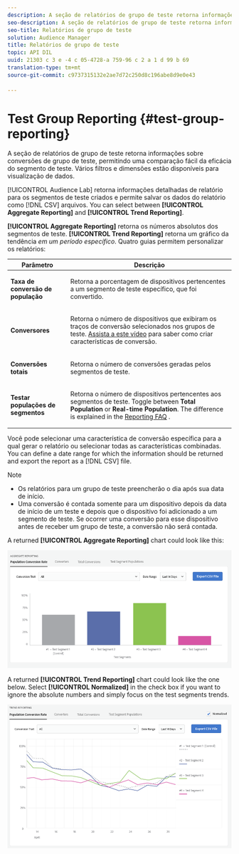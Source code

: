 ```yaml
---
description: A seção de relatórios de grupo de teste retorna informações sobre conversões de grupo de teste, permitindo uma comparação fácil da eficácia do segmento de teste. Vários filtros e dimensões estão disponíveis para visualização de dados.
seo-description: A seção de relatórios de grupo de teste retorna informações sobre conversões de grupo de teste, permitindo uma comparação fácil da eficácia do segmento de teste. Vários filtros e dimensões estão disponíveis para visualização de dados.
seo-title: Relatórios de grupo de teste
solution: Audience Manager
title: Relatórios de grupo de teste
topic: API DIL
uuid: 21303 c 3 e -4 c 05-4728-a 759-96 c 2 a 1 d 99 b 69
translation-type: tm+mt
source-git-commit: c9737315132e2ae7d72c250d8c196abe8d9e0e43

---
```



# Test Group Reporting {#test-group-reporting}

A seção de relatórios de grupo de teste retorna informações sobre conversões de grupo de teste, permitindo uma comparação fácil da eficácia do segmento de teste. Vários filtros e dimensões estão disponíveis para visualização de dados.

[!UICONTROL Audience Lab] retorna informações detalhadas de relatório para os segmentos de teste criados e permite salvar os dados do relatório como [!DNL CSV] arquivos. You can select between **[!UICONTROL Aggregate Reporting]** and **[!UICONTROL Trend Reporting]**.

**[!UICONTROL Aggregate Reporting]** retorna os números absolutos dos segmentos de teste. **[!UICONTROL Trend Reporting]** retorna um gráfico da tendência *em um período específico*. Quatro guias permitem personalizar os relatórios:

<table id="table_446384AE9A36408A9C570CB7DB72C3D6"> 
 <thead> 
  <tr> 
   <th colname="col1" class="entry"> Parâmetro </th> 
   <th colname="col2" class="entry"> Descrição </th> 
  </tr> 
 </thead>
 <tbody> 
  <tr> 
   <td colname="col1"> <p> <b><span class="uicontrol"> Taxa de conversão de população</span></b> </p> </td> 
   <td colname="col2"> <p>Retorna a porcentagem de dispositivos pertencentes a um segmento de teste específico, que foi convertido. </p> </td> 
  </tr> 
  <tr> 
   <td colname="col1"> <p> <b><span class="uicontrol"> Conversores</span></b> </p> </td> 
   <td colname="col2"> <p>Retorna o número de dispositivos que exibiram os traços de conversão selecionados nos grupos de teste. <a href="https://helpx.adobe.com/audience-manager/kt/using/creating-conversion-traits-feature-video-use.html" format="https" scope="external"> Assista a este vídeo</a> para saber como criar características de conversão. </p> </td> 
  </tr> 
  <tr> 
   <td colname="col1"> <p> <b><span class="uicontrol"> Conversões totais</span></b> </p> </td> 
   <td colname="col2"> <p>Retorna o número de conversões geradas pelos segmentos de teste. </p> </td> 
  </tr> 
  <tr> 
   <td colname="col1"> <p> <b><span class="uicontrol"> Testar populações de segmentos</span></b> </p> </td> 
   <td colname="col2"> <p>Retorna o número de dispositivos pertencentes aos segmentos de teste. Toggle between <b><span class="uicontrol"> Total Population</span></b> or <b><span class="uicontrol"> Real-time Population</span></b>. The difference is explained in the <a href="../../faq/faq-reporting.md"> Reporting FAQ</a> . </p> </td>
  </tr>
 </tbody>
</table>

Você pode selecionar uma característica de conversão específica para a qual gerar o relatório ou selecionar todas as características combinadas. You can define a date range for which the information should be returned and export the report as a [!DNL CSV] file.

>[!NOTE]
>
>* Os relatórios para um grupo de teste preencherão o dia após sua data de início.
>* Uma conversão é contada somente para um dispositivo depois da data de início de um teste e depois que o dispositivo foi adicionado a um segmento de teste. Se ocorrer uma conversão para esse dispositivo antes de receber um grupo de teste, a conversão não será contada.


A returned **[!UICONTROL Aggregate Reporting]** chart could look like this:

![](assets/aggregate-reporting.PNG)

A returned **[!UICONTROL Trend Reporting]** chart could look like the one below. Select **[!UICONTROL Normalized]** in the check box if you want to ignore the absolute numbers and simply focus on the test segments trends.

![](assets/trend-reporting.PNG)